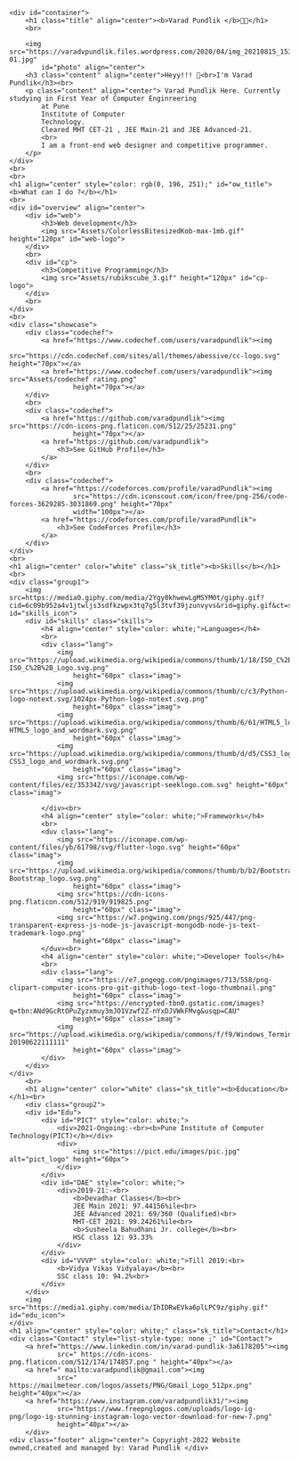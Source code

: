    <div id="container">
        <h1 class="title" align="center"><b>Varad Pundlik </b>👨‍💻</h1>
        <br>

        <img src="https://varadvpundlik.files.wordpress.com/2020/04/img_20210815_153630093_burst000_cover_top-01.jpg"
            id="photo" align="center">
        <h3 class="content" align="center">Heyy!!! 👋<br>I'm Varad Pundlik</h3><br>
        <p class="content" align="center"> Varad Pundlik Here. Currently studying in First Year of Computer Enginreering
            at Pune
            Institute of Computer
            Technology.
            Cleared MHT CET-21 , JEE Main-21 and JEE Advanced-21.
            <br>
            I am a front-end web designer and competitive programmer.
        </p>
    </div>
    <br>
    <br>
    <h1 align="center" style="color: rgb(0, 196, 251);" id="ow_title"><b>What can I do ?</b></h1>
    <br>
    <div id="overview" align="center">
        <div id="web">
            <h3>Web development</h3>
            <img src="Assets/ColorlessBitesizedKob-max-1mb.gif" height="120px" id="web-logo">
        </div>
        <br>
        <div id="cp">
            <h3>Competitive Programming</h3>
            <img src="Assets/rubikscube_3.gif" height="120px" id="cp-logo">
        </div>
        <br>
    </div>
    <br>
    <div class="showcase">
        <div class="codechef">
            <a href="https://www.codechef.com/users/varadpundlik"><img
                    src="https://cdn.codechef.com/sites/all/themes/abessive/cc-logo.svg" height="70px"></a>
            <a href="https://www.codechef.com/users/varadpundlik"><img src="Assets/codechef rating.png"
                    height="70px"></a>
        </div>
        <br>
        <div class="codechef">
            <a href="https://github.com/varadpundlik"><img src="https://cdn-icons-png.flaticon.com/512/25/25231.png"
                    height="70px"></a>
            <a href="https://github.com/varadpundlik">
                <h3>See GitHub Profile</h3>
            </a>
        </div>
        <br>
        <div class="codechef">
            <a href="https://codeforces.com/profile/varadPundlik"><img
                    src="https://cdn.iconscout.com/icon/free/png-256/code-forces-3629285-3031869.png" height="70px"
                    width="100px"></a>
            <a href="https://codeforces.com/profile/varadPundlik">
                <h3>See CodeForces Profile</h3>
            </a>
        </div>
    </div>
    <br>
    <h1 align="center" color="white" class="sk_title"><b>Skills</b></h1><br>
    <div class="group1">
        <img src=https://media0.giphy.com/media/2Ygy0khwewLgMSYM0t/giphy.gif?cid=6c09b952a4v1jtwljs3sdfkzwpx3tq7g5l3tvf39jzunvyvs&rid=giphy.gif&ct=s" id="skills_icon">
        <div id="skills" class="skills">
            <h4 align="center" style="color: white;">Languages</h4>
            <br>
            <div class="lang">
                <img src="https://upload.wikimedia.org/wikipedia/commons/thumb/1/18/ISO_C%2B%2B_Logo.svg/1822px-ISO_C%2B%2B_Logo.svg.png"
                    height="60px" class="imag">
                <img src="https://upload.wikimedia.org/wikipedia/commons/thumb/c/c3/Python-logo-notext.svg/1024px-Python-logo-notext.svg.png"
                    height="60px" class="imag">
                <img src="https://upload.wikimedia.org/wikipedia/commons/thumb/6/61/HTML5_logo_and_wordmark.svg/512px-HTML5_logo_and_wordmark.svg.png"
                    height="60px" class="imag">
                <img src="https://upload.wikimedia.org/wikipedia/commons/thumb/d/d5/CSS3_logo_and_wordmark.svg/1452px-CSS3_logo_and_wordmark.svg.png"
                    height="60px" class="imag">
                <img src="https://iconape.com/wp-content/files/ez/353342/svg/javascript-seeklogo.com.svg" height="60px" class="imag">

            </div><br>
            <h4 align="center" style="color: white;">Frameworks</h4>
            <br>
            <duv class="lang">
                <img src="https://iconape.com/wp-content/files/yb/61798/svg/flutter-logo.svg" height="60px" class="imag">
                <img src="https://upload.wikimedia.org/wikipedia/commons/thumb/b/b2/Bootstrap_logo.svg/512px-Bootstrap_logo.svg.png"
                    height="60px" class="imag">
                <img src="https://cdn-icons-png.flaticon.com/512/919/919825.png"
                    height="60px" class="imag">
                <img src="https://w7.pngwing.com/pngs/925/447/png-transparent-express-js-node-js-javascript-mongodb-node-js-text-trademark-logo.png"
                    height="60px" class="imag">
            </duv><br>
            <h4 align="center" style="color: white;">Developer Tools</h4>
            <br>
            <div class="lang">
                <img src="https://e7.pngegg.com/pngimages/713/558/png-clipart-computer-icons-pro-git-github-logo-text-logo-thumbnail.png"
                    height="60px" class="imag">
                <img src="https://encrypted-tbn0.gstatic.com/images?q=tbn:ANd9GcRtOPuZyzxmuy3mJO1Vzwf2Z-nYxDJVWkFMvg&usqp=CAU"
                    height="60px" class="imag">
                <img src="https://upload.wikimedia.org/wikipedia/commons/f/f9/Windows_Terminal_Logo.png?20190622111111"
                    height="60px" class="imag">
            </div>
        </div>
    </div>
        <br>
        <h1 align="center" color="white" class="sk_title"><b>Education</b></h1><br>
        <div class="group2">
        <div id="Edu">
            <div id="PICT" style="color: white;">
                <div>2021-Ongoing:-<br><b>Pune Institute of Computer Technology(PICT)</b></div>
                <div>
                    <img src="https://pict.edu/images/pic.jpg" alt="pict_logo" height="60px">
                </div>
            </div>
            <div id="DAE" style="color: white;">
                <div>2019-21:-<br>
                    <b>Devadhar Classes</b><br>
                    JEE Main 2021: 97.44156%ile<br>
                    JEE Advanced 2021: 69/360 (Qualified)<br>
                    MHT-CET 2021: 99.24261%ile<br>
                    <b>Susheela Bahudhani Jr. college</b><br>
                    HSC class 12: 93.33%
                </div>
            </div>
            <div id="VVVP" style="color: white;">Till 2019:<br>
                <b>Vidya Vikas Vidyalaya</b><br>
                SSC class 10: 94.2%<br>
            </div>
        </div>
        <img src="https://media1.giphy.com/media/IhIDRwEVka6plLPC9z/giphy.gif" id="edu_icon">
    </div>
    <h1 align="center" style="color: white;" class="sk_title">Contact</h1>
    <div class="Contact" style="list-style-type: none ;" id="Contact">
        <a href="https://www.linkedin.com/in/varad-pundlik-3a6178205"><img
                src=" https://cdn-icons-png.flaticon.com/512/174/174857.png " height="40px"></a>
        <a href=" mailto:varadpundlik@gmail.com"><img
                src=" https://mailmeteor.com/logos/assets/PNG/Gmail_Logo_512px.png" height="40px"></a>
        <a href="https://www.instagram.com/varadpundlik31/"><img
                src="https://www.freepnglogos.com/uploads/logo-ig-png/logo-ig-stunning-instagram-logo-vector-download-for-new-7.png"
                height="40px"></a>
        </div>
    <div class="footer" align="center"> Copyright-2022 Website owned,created and managed by: Varad Pundlik </div>
 
